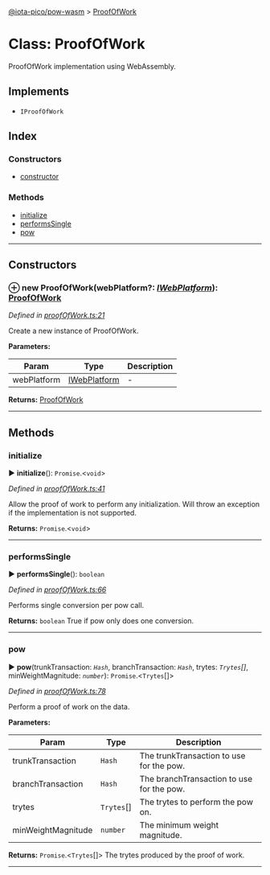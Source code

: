 [@iota-pico/pow-wasm](../README.md) > [ProofOfWork](../classes/proofofwork.md)



# Class: ProofOfWork


ProofOfWork implementation using WebAssembly.

## Implements

* `IProofOfWork`

## Index

### Constructors

* [constructor](proofofwork.md#constructor)


### Methods

* [initialize](proofofwork.md#initialize)
* [performsSingle](proofofwork.md#performssingle)
* [pow](proofofwork.md#pow)



---
## Constructors
<a id="constructor"></a>


### ⊕ **new ProofOfWork**(webPlatform?: *[IWebPlatform](../interfaces/iwebplatform.md)*): [ProofOfWork](proofofwork.md)


*Defined in [proofOfWork.ts:21](https://github.com/iotaeco/iota-pico-pow-wasm/blob/744d0de/src/proofOfWork.ts#L21)*



Create a new instance of ProofOfWork.


**Parameters:**

| Param | Type | Description |
| ------ | ------ | ------ |
| webPlatform | [IWebPlatform](../interfaces/iwebplatform.md)   |  - |





**Returns:** [ProofOfWork](proofofwork.md)

---


## Methods
<a id="initialize"></a>

###  initialize

► **initialize**(): `Promise`.<`void`>



*Defined in [proofOfWork.ts:41](https://github.com/iotaeco/iota-pico-pow-wasm/blob/744d0de/src/proofOfWork.ts#L41)*



Allow the proof of work to perform any initialization. Will throw an exception if the implementation is not supported.




**Returns:** `Promise`.<`void`>





___

<a id="performssingle"></a>

###  performsSingle

► **performsSingle**(): `boolean`



*Defined in [proofOfWork.ts:66](https://github.com/iotaeco/iota-pico-pow-wasm/blob/744d0de/src/proofOfWork.ts#L66)*



Performs single conversion per pow call.




**Returns:** `boolean`
True if pow only does one conversion.






___

<a id="pow"></a>

###  pow

► **pow**(trunkTransaction: *`Hash`*, branchTransaction: *`Hash`*, trytes: *`Trytes`[]*, minWeightMagnitude: *`number`*): `Promise`.<`Trytes`[]>



*Defined in [proofOfWork.ts:78](https://github.com/iotaeco/iota-pico-pow-wasm/blob/744d0de/src/proofOfWork.ts#L78)*



Perform a proof of work on the data.


**Parameters:**

| Param | Type | Description |
| ------ | ------ | ------ |
| trunkTransaction | `Hash`   |  The trunkTransaction to use for the pow. |
| branchTransaction | `Hash`   |  The branchTransaction to use for the pow. |
| trytes | `Trytes`[]   |  The trytes to perform the pow on. |
| minWeightMagnitude | `number`   |  The minimum weight magnitude. |





**Returns:** `Promise`.<`Trytes`[]>
The trytes produced by the proof of work.






___


